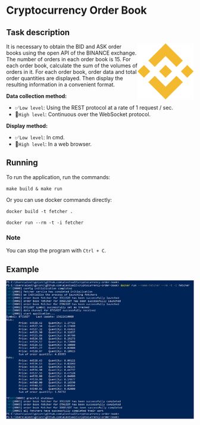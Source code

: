 # Cryptocurrency Order Book

Task description
----------------

<img align="right" width="30%" src="assets/binance-logo.svg">

It is necessary to obtain the BID and ASK order books using the open API of the BINANCE exchange. The number of orders in each order book is 15. For each order book, calculate the sum of the volumes of orders in it. For each order book, order data and total order quantities are displayed.
Then display the resulting information in a convenient format.

**Data collection method:**
* ✅`Low level`: Using the REST protocol at a rate of 1 request / sec.
* 🔲`High level`: Continuous over the WebSocket protocol.

**Display method:**
* ✅`Low level`: In cmd.
* 🔲`High level`: In a web browser.

Running
-------

To run the application, run the commands:

```
make build & make run
```

Or you can use docker commands directly:

```
docker build -t fetcher .
```

```
docker run --rm -t -i fetcher
```

### Note

You can stop the program with ```Ctrl + C```.

Example
-------

<p align="center">
    <img src="assets/screenshot-v1.0.png">
</p>
